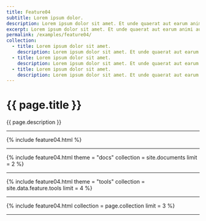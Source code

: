 ```yaml
---
title: Feature04
subtitle: Lorem ipsum dolor.
description: Lorem ipsum dolor sit amet. Et unde quaerat aut earum animi aut explicabo saepe qui quibusdam accusamus ut velit asperiores vel natus temporibus. Qui sapiente saepe qui totam saepe est suscipit quia vel error provident cum omnis eius aut galisum rem nulla dolor? Qui internos voluptas est nulla odit est temporibus expedita eos quidem cumque. Ea voluptates eligendi quo rerum libero et molestiae harum vel fugit magni et cupiditate optio At quia consequuntur ut exercitationem laboriosam. Cum blanditiis voluptatibus At amet sunt At quia deleniti id quibusdam neque ut odio placeat.
excerpt: Lorem ipsum dolor sit amet. Et unde quaerat aut earum animi aut explicabo saepe qui quibusdam accusamus ut velit asperiores vel natus temporibus.
permalink: /examples/feature04/
collection:
  - title: Lorem ipsum dolor sit amet.
    description: Lorem ipsum dolor sit amet. Et unde quaerat aut earum animi aut explicabo saepe qui quibusdam accusamus ut velit asperiores vel natus temporibus.
  - title: Lorem ipsum dolor sit amet.
    description: Lorem ipsum dolor sit amet. Et unde quaerat aut earum animi aut explicabo saepe qui quibusdam accusamus ut velit asperiores vel natus temporibus.
  - title: Lorem ipsum dolor sit amet.
    description: Lorem ipsum dolor sit amet. Et unde quaerat aut earum animi aut explicabo saepe qui quibusdam accusamus ut velit asperiores vel natus temporibus.
---
```


<h1>{{ page.title }}</h1>
<p class = "text-justify">{{ page.description }}</p>
<hr>
{% include feature04.html   %}<hr>
{% include feature04.html   theme = "docs" 
                            collection = site.documents
                            limit = 2 %}<hr>
{% include feature04.html   theme = "tools" 
                            collection = site.data.feature.tools 
                            limit = 4 %}<hr>
{% include feature04.html   collection = page.collection limit = 3 %}<hr>

